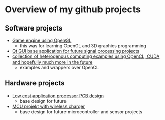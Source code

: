 # Overview of my github projects

## Software projects
- [Game engine using OpenGL](https://github.com/kristoftunner/gameng)
   - this was for learning OpenGL and 3D graphics programming
- [Qt GUI base application for future signal processing projects](https://github.com/kristoftunner/signalgui)
- [collection of heterogenous computing examples using OpenCL, CUDA and hopefully much more in the future](https://github.com/kristoftunner/heterocomp)
   - examples and wrappers over OpenCL
## Hardware projects
- [Low cost application processor PCB design](https://github.com/kristoftunner/imx6-pcb)
   - base design for future 
- [MCU projekt with wireless charger](https://github.com/kristoftunner/sensorboard-pcb)
  - base design for future microcontroller and sensor projects
